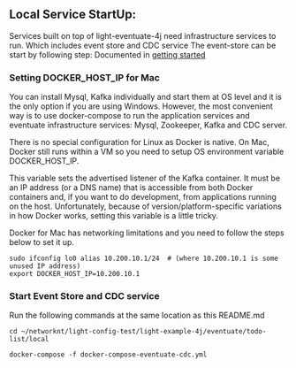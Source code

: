## Local Service StartUp:


Services built on top of light-eventuate-4j need infrastructure services to run. Which includes event store and CDC service
The event-store can be start by following step:  Documented in [getting started](https://www.networknt.com/tutorial/eventuate/getting-started/)


### Setting DOCKER_HOST_IP for Mac

You can install Mysql, Kafka individually and start them at OS level and it is the only option if you are using Windows. However, the most convenient way is to use docker-compose to run the application services and eventuate infrastructure services: Mysql, Zookeeper, Kafka and CDC server.

There is no special configuration for Linux as Docker is native. On Mac, Docker still runs within a VM so you need to setup OS environment variable DOCKER_HOST_IP.

This variable sets the advertised listener of the Kafka container. It must be an IP address (or a DNS name) that is accessible from both Docker containers and, if you want to do development, from applications running on the host. Unfortunately, because of version/platform-specific variations in how Docker works, setting this variable is a little tricky.

Docker for Mac has networking limitations and you need to follow the steps below to set it up.


```
sudo ifconfig lo0 alias 10.200.10.1/24  # (where 10.200.10.1 is some unused IP address)
export DOCKER_HOST_IP=10.200.10.1

```

### Start Event Store and CDC service

Run the following commands at the same location as this README.md

```
cd ~/networknt/light-config-test/light-example-4j/eventuate/todo-list/local

docker-compose -f docker-compose-eventuate-cdc.yml

```